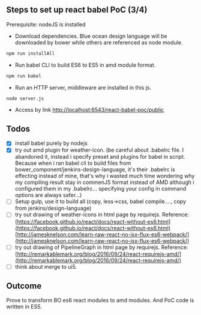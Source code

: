 Steps to set up react babel PoC (3/4)
--------------
Prerequisite: nodeJS is installed

 * Download dependencies. Blue ocean design language will be downloaded by bower while others are referenced as node module.
```sh
npm run installAll
```
 * Run babel CLI to build ES6 to ES5 in amd module format. 
```sh
npm run babel
```
 * Run an HTTP server, middleware are installed in this js.
```sh
node server.js
```
 * Access by link [http://localhost:6543/react-babel-poc/public](http://localhost:6543/react-babel-poc/public)


Todos
--------------
- [x] install babel purely by nodejs
- [x] try out amd plugin for weather-icon. (be careful about .babelrc file. I abandoned it, instead i specify preset and plugins for babel in script. Because when i ran babel cli to build files from bower_component/jenkins-design-language, it's their .babelrc is effecting instead of mine, that's why i wasted much time wondering why my compiling result stay in commenJS format instead of AMD although i configured them in my .babelrc... specifying your config in command options are always safer...)
- [ ] Setup gulp, use it to build all (copy, less->css, babel compile...., copy from jenkins/design-language)
- [ ] try out drawing of weather-icons in html page by requirejs. Reference: [https://facebook.github.io/react/docs/react-without-es6.html](https://facebook.github.io/react/docs/react-without-es6.html) [http://jamesknelson.com/learn-raw-react-no-jsx-flux-es6-webpack/](http://jamesknelson.com/learn-raw-react-no-jsx-flux-es6-webpack/)
- [ ] try out drawing of PipelineGraph in html page by requirejs. Reference: [http://remarkablemark.org/blog/2016/09/24/react-requirejs-amd/](http://remarkablemark.org/blog/2016/09/24/react-requirejs-amd/)
- [ ] think about merge to ui5.

Outcome
--------------
Prove to transform BO es6 react modules to amd modules. And PoC code is written in ES5.